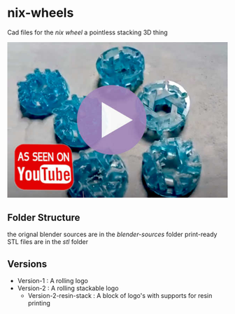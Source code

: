 # nix-wheels
Cad files for the *nix wheel* a pointless stacking 3D thing

[![As seen on youtube](images/video_icon.jpeg)](https://youtu.be/Ak4X2TPoSyY)

## Folder Structure
the orignal blender sources are in the *blender-sources* folder
print-ready STL files are in the *stl* folder

## Versions
 - Version-1 : A rolling logo
 - Version-2 : A rolling stackable logo
 	- Version-2-resin-stack : A block of logo's with supports for resin printing

